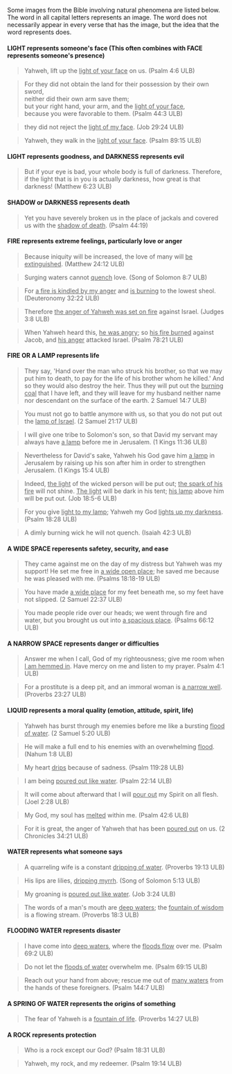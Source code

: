 

Some images from the Bible involving natural phenomena are listed below. The word in all capital letters represents an image. The word does not necessarily appear in every verse that has the image, but the idea that the word represents does.

#### LIGHT represents someone's face  (This often combines with FACE represents someone's presence)

<blockquote>Yahweh, lift up the <u>light of your face</u> on us. (Psalm 4:6 ULB)</blockquote>


>For they did not obtain the land for their possession by their own sword,  
>neither did their own arm save them;  
>but your right hand, your arm, and the <u>light of your face</u>,  
>because you were favorable to them. (Psalm 44:3 ULB)


<blockquote>they did not reject the <u>light of my face</u>. (Job 29:24 ULB)</blockquote>


>Yahweh, they walk in the <u>light of your face</u>. (Psalm 89:15 ULB)



#### LIGHT represents goodness, and DARKNESS represents evil


>But if your eye is bad, your whole body is full of darkness. Therefore, if the light that is in you is actually darkness, how great is that darkness!  (Matthew 6:23 ULB)


#### SHADOW or DARKNESS represents death 

>Yet you have severely broken us in the place of jackals and covered us with the <u>shadow of death</u>. (Psalm 44:19)


#### FIRE represents extreme feelings, particularly love or anger 

>Because iniquity will be increased, the love of many will <u>be extinguished</u>. (Matthew 24:12 ULB)


<blockquote>Surging waters cannot <u>quench</u> love. (Song of Solomon 8:7 ULB)</blockquote>


>For <u>a fire is kindled by my anger</u> and <u>is burning</u> to the lowest sheol.  (Deuteronomy 32:22 ULB)


<blockquote>Therefore <u>the anger of Yahweh was set on fire</u> against Israel. (Judges 3:8 ULB)</blockquote>


>When Yahweh heard this, <u>he was angry</u>; so <u>his fire burned</u> against Jacob, and <u>his anger</u> attacked Israel. (Psalm 78:21 ULB)


#### FIRE OR A LAMP represents life 

>They say, 'Hand over the man who struck his brother, so that we may put him to death, to pay for the life of his brother whom he killed.' And so they would also destroy the heir. Thus they will put out the <u>burning coal</u> that I have left, and they will leave for my husband neither name nor descendant on the surface of the earth. 2 Samuel 14:7 ULB) 


<blockquote>You must not go to battle anymore with us, so that you do not put out the <u>lamp of Israel</u>. (2 Samuel 21:17 ULB) </blockquote>


>I will give one tribe to Solomon's son, so that David my servant may always have <u>a lamp</u> before me in Jerusalem. (1 Kings 11:36 ULB)


<blockquote>Nevertheless for David's sake, Yahweh his God gave him <u>a lamp</u> in Jerusalem by raising up his son after him in order to strengthen Jerusalem. (1 Kings 15:4 ULB)</blockquote>


>Indeed, <u>the light</u> of the wicked person will be put out; <u>the spark of his fire</u> will not shine. <u>The light</u> will be dark in his tent; <u>his lamp</u> above him will be put out. (Job 18:5-6 ULB)


<blockquote>For you give <u>light to my lamp</u>; Yahweh my God <u>lights up my darkness</u>. (Psalm 18:28 ULB)</blockquote>


>A dimly burning wick he will not quench.  (Isaiah 42:3 ULB)


#### A WIDE SPACE reperesents safetey, security, and ease

>They came against me on the day of my distress but Yahweh was my support!
>He set me free in <u>a wide open place</u>; he saved me because he was pleased with me.  (Psalms 18:18-19 ULB)

>You have made <u>a wide place</u> for my feet beneath me,
>so my feet have not slipped. (2 Samuel 22:37 ULB)

>You made people ride over our heads;
>we went through fire and water,
>but you brought us out into <u>a spacious place</u>.  (Psalms 66:12 ULB)


#### A NARROW SPACE represents danger or difficulties

>Answer me when I call, God of my righteousness;
>give me room when <u>I am hemmed in</u>.
>Have mercy on me and listen to my prayer. Psalm 4:1 ULB)

>For a prostitute is a deep pit,
>and an immoral woman is <u>a narrow well</u>. (Proverbs 23:27 ULB)


#### LIQUID represents a moral quality (emotion, attitude, spirit, life)

>Yahweh has burst through my enemies before me like a bursting <u>flood of water</u>. (2 Samuel 5:20 ULB)


<blockquote>He will make a full end to his enemies with an overwhelming <u>flood</u>. (Nahum 1:8 ULB)</blockquote>


>My heart <u>drips</u> because of sadness. (Psalm 119:28 ULB)


<blockquote>I am being <u>poured out like water</u>. (Psalm 22:14 ULB) </blockquote>


>It will come about afterward that I will <u>pour out</u> my Spirit on all flesh. (Joel 2:28 ULB)


<blockquote>My God, my soul has <u>melted</u> within me. (Psalm 42:6 ULB)</blockquote>


> For it is great, the anger of Yahweh that has been <u>poured out</u> on us. (2 Chronicles 34:21 ULB)


#### WATER represents what someone says 

>A quarreling wife is a constant <u>dripping of water</u>. (Proverbs 19:13 ULB)


<blockquote>His lips are lilies, <u>dripping myrrh</u>. (Song of Solomon 5:13 ULB)</blockquote>


>My groaning is <u>poured out like water</u>. (Job 3:24 ULB)


<blockquote>The words of a man's mouth are <u>deep waters</u>; the <u>fountain of wisdom</u> is a flowing stream. (Proverbs 18:3 ULB)</blockquote>


#### FLOODING WATER represents disaster 

>I have come into <u>deep waters</u>, where the <u>floods flow</u> over me. (Psalm 69:2 ULB)


<blockquote>Do not let the <u>floods of water</u> overwhelm me. (Psalm 69:15 ULB)</blockquote>


>Reach out your hand from above; rescue me out of <u>many waters</u> from the hands of these foreigners. (Psalm 144:7 ULB)

#### A SPRING OF WATER represents the origins of something  

>The fear of Yahweh is a <u>fountain of life</u>.  (Proverbs 14:27 ULB)


#### A ROCK represents protection 

>Who is a rock except our God?  (Psalm 18:31 ULB)


<blockquote>Yahweh, my rock, and my redeemer.  (Psalm 19:14 ULB)</blockquote>


